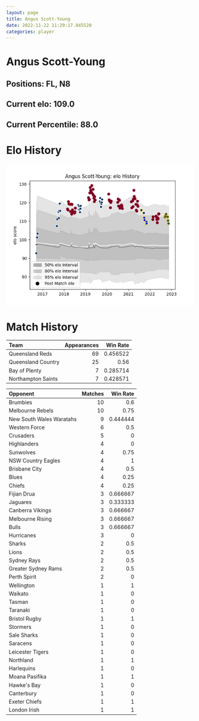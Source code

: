 ```yaml
---  
layout: page  
title: Angus Scott-Young  
date: 2022-11-22 11:29:17.845520  
categories: player  
---
```

# Angus Scott-Young

## Positions: FL, N8

## Current elo: 109.0

## Current Percentile: 88.0

# Elo History


![elo history](history_AngusScott-Young.png)
# Match History


| Team               |   Appearances |   Win Rate |
|:-------------------|--------------:|-----------:|
| Queensland Reds    |            69 |   0.456522 |
| Queensland Country |            25 |   0.56     |
| Bay of Plenty      |             7 |   0.285714 |
| Northampton Saints |             7 |   0.428571 |

| Opponent                 |   Matches |   Win Rate |
|:-------------------------|----------:|-----------:|
| Brumbies                 |        10 |   0.6      |
| Melbourne Rebels         |        10 |   0.75     |
| New South Wales Waratahs |         9 |   0.444444 |
| Western Force            |         6 |   0.5      |
| Crusaders                |         5 |   0        |
| Highlanders              |         4 |   0        |
| Sunwolves                |         4 |   0.75     |
| NSW Country Eagles       |         4 |   1        |
| Brisbane City            |         4 |   0.5      |
| Blues                    |         4 |   0.25     |
| Chiefs                   |         4 |   0.25     |
| Fijian Drua              |         3 |   0.666667 |
| Jaguares                 |         3 |   0.333333 |
| Canberra Vikings         |         3 |   0.666667 |
| Melbourne Rising         |         3 |   0.666667 |
| Bulls                    |         3 |   0.666667 |
| Hurricanes               |         3 |   0        |
| Sharks                   |         2 |   0.5      |
| Lions                    |         2 |   0.5      |
| Sydney Rays              |         2 |   0.5      |
| Greater Sydney Rams      |         2 |   0.5      |
| Perth Spirit             |         2 |   0        |
| Wellington               |         1 |   1        |
| Waikato                  |         1 |   0        |
| Tasman                   |         1 |   0        |
| Taranaki                 |         1 |   0        |
| Bristol Rugby            |         1 |   1        |
| Stormers                 |         1 |   0        |
| Sale Sharks              |         1 |   0        |
| Saracens                 |         1 |   0        |
| Leicester Tigers         |         1 |   0        |
| Northland                |         1 |   1        |
| Harlequins               |         1 |   0        |
| Moana Pasifika           |         1 |   1        |
| Hawke's Bay              |         1 |   0        |
| Canterbury               |         1 |   0        |
| Exeter Chiefs            |         1 |   1        |
| London Irish             |         1 |   1        |